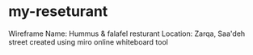 # my-reseturant
Wireframe Name: Hummus & falafel resturant
Location: Zarqa, Saa'deh street
created using miro online whiteboard tool
